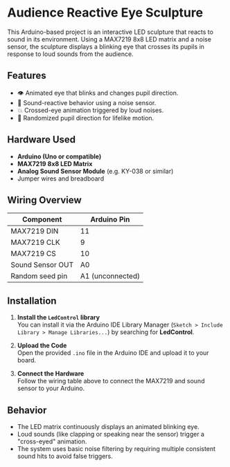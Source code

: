 # Audience Reactive Eye Sculpture

This Arduino-based project is an interactive LED sculpture that reacts to sound in its environment. Using a MAX7219 8x8 LED matrix and a noise sensor, the sculpture displays a blinking eye that crosses its pupils in response to loud sounds from the audience.

## Features

- 👁️ Animated eye that blinks and changes pupil direction.
- 🎤 Sound-reactive behavior using a noise sensor.
- 💥 Crossed-eye animation triggered by loud noises.
- 🎲 Randomized pupil direction for lifelike motion.

## Hardware Used

- **Arduino (Uno or compatible)**
- **MAX7219 8x8 LED Matrix**
- **Analog Sound Sensor Module** (e.g. KY-038 or similar)
- Jumper wires and breadboard

## Wiring Overview

| Component        | Arduino Pin |
|------------------|-------------|
| MAX7219 DIN      | 11          |
| MAX7219 CLK      | 9           |
| MAX7219 CS       | 10          |
| Sound Sensor OUT | A0          |
| Random seed pin  | A1 (unconnected) |

## Installation

1. **Install the `LedControl` library**  
   You can install it via the Arduino IDE Library Manager (`Sketch > Include Library > Manage Libraries...`) by searching for **LedControl**.

2. **Upload the Code**  
   Open the provided `.ino` file in the Arduino IDE and upload it to your board.

3. **Connect the Hardware**  
   Follow the wiring table above to connect the MAX7219 and sound sensor to your Arduino.

## Behavior

- The LED matrix continuously displays an animated blinking eye.
- Loud sounds (like clapping or speaking near the sensor) trigger a "cross-eyed" animation.
- The system uses basic noise filtering by requiring multiple consistent sound hits to avoid false triggers.
